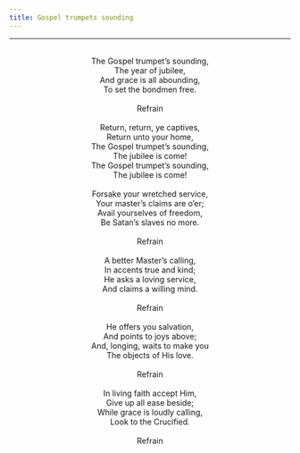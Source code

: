 ```yaml
---
title: Gospel trumpets sounding
---
```


---
<center>
<br/>
The Gospel trumpet’s sounding,<br/>
The year of jubilee,<br/>
And grace is all abounding,<br/>
To set the bondmen free.<br/>
<br/>
Refrain<br/>
<br/>
Return, return, ye captives,<br/>
Return unto your home,<br/>
The Gospel trumpet’s sounding,<br/>
The jubilee is come!<br/>
The Gospel trumpet’s sounding,<br/>
The jubilee is come!<br/>
<br/>
Forsake your wretched service,<br/>
Your master’s claims are o’er;<br/>
Avail yourselves of freedom,<br/>
Be Satan’s slaves no more.<br/>
<br/>
Refrain<br/>
<br/>
A better Master’s calling,<br/>
In accents true and kind;<br/>
He asks a loving service,<br/>
And claims a willing mind.<br/>
<br/>
Refrain<br/>
<br/>
He offers you salvation,<br/>
And points to joys above;<br/>
And, longing, waits to make you<br/>
The objects of His love.<br/>
<br/>
Refrain<br/>
<br/>
In living faith accept Him,<br/>
Give up all ease beside;<br/>
While grace is loudly calling,<br/>
Look to the Crucified.<br/>
<br/>
Refrain<br/>

</center>